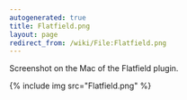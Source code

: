 ```yaml
---
autogenerated: true
title: Flatfield.png
layout: page
redirect_from: /wiki/File:Flatfield.png
---
```


Screenshot on the Mac of the Flatfield plugin.

{% include img src="Flatfield.png" %}
